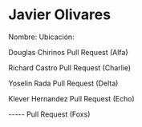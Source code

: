 # Javier Olivares

Nombre:                                      Ubicación:

Douglas Chirinos Pull Request (Alfa) 

Richard Castro Pull Request (Charlie)

Yoselin Rada Pull Request (Delta)

Klever Hernandez Pull Request (Echo)

----- Pull Request (Foxs)

